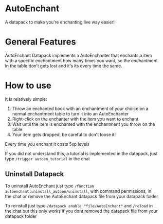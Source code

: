 # AutoEnchant
A datapack to make you're enchanting live way easier!


# General Features
AutoEnchant Datapack implements a AutoEnchanter that enchants a item with a specific enchantment how many times you want, so the enchantment in the table don't gets lost and it's its every time the same.


# How to use
It is relatively simple:
1. Throw an enchanted book with an enchantment of your choice on a normal enchantment table to turn it into an AutoEnchanter
2. Right-click on the enchanter with the item you want to enchant
3. Wait until the item is enchanted with the enchantment you throw on the table
4. Your item gets dropped, be careful to don't loose it!

Every time you enchant it costs 5xp levels

If you did not understand this, a tutorial is implemented in the datapack, just type `/trigger autoen_tutorial` in the chat


## Uninstall Datapack
To uninstall AutoEnchant just type `/function autoenchant:uninstall_autoen/uninstall`, with command permissions, in the chat or remove the AutoEnchant datapack file from your datapack folder

To reinstall just type `/datapack enable "file/AutoEnchant"` and `/reload` in the chat but this only works if you dont removed the datapack file from your datapack folder
